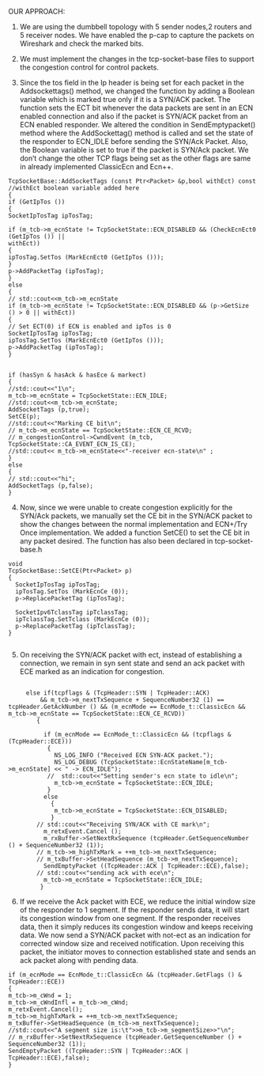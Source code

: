 
OUR APPROACH:

1.  We are using the dumbbell topology with 5 sender nodes,2 routers and 5 receiver nodes. We have enabled the p-cap to capture the packets on Wireshark and check the marked bits.

2. We must implement the changes in the tcp-socket-base files to support the congestion control for control packets.

3. Since the tos field in the Ip header is being set for each packet in the Addsockettags() method, we changed the function by adding a Boolean variable which is marked true only if it is a SYN/ACK packet. The function sets the ECT bit whenever the data packets are sent in an ECN enabled connection and also if the packet is SYN/ACK packet from an ECN enabled responder. We altered the condition in SendEmptypacket() method where the AddSockettag() method is called and set the state of the responder to ECN_IDLE before sending the SYN/Ack Packet. Also, the Boolean variable is set to true if the packet is SYN/Ack packet. We don’t change the other TCP flags being set as the other flags are same in already implemented ClassicEcn and Ecn++.
```
TcpSocketBase::AddSocketTags (const Ptr<Packet> &p,bool withEct) const //withEct boolean variable added here
{
if (GetIpTos ())
{
SocketIpTosTag ipTosTag;

if (m_tcb->m_ecnState != TcpSocketState::ECN_DISABLED && (CheckEcnEct0 (GetIpTos ()) ||
withEct))
{
ipTosTag.SetTos (MarkEcnEct0 (GetIpTos ()));
}
p->AddPacketTag (ipTosTag);
}
else
{
// std::cout<<m_tcb->m_ecnState
if (m_tcb->m_ecnState != TcpSocketState::ECN_DISABLED && (p->GetSize () > 0 || withEct))
{
// Set ECT(0) if ECN is enabled and ipTos is 0
SocketIpTosTag ipTosTag;
ipTosTag.SetTos (MarkEcnEct0 (GetIpTos ()));
p->AddPacketTag (ipTosTag);
}
```
```

if (hasSyn & hasAck & hasEce & markect)
{
//std::cout<<"1\n";
m_tcb->m_ecnState = TcpSocketState::ECN_IDLE;
//std::cout<<m_tcb->m_ecnState;
AddSocketTags (p,true);
SetCE(p);
//std::cout<<"Marking CE bit\n";
// m_tcb->m_ecnState == TcpSocketState::ECN_CE_RCVD;
// m_congestionControl->CwndEvent (m_tcb, TcpSocketState::CA_EVENT_ECN_IS_CE);
//std::cout<< m_tcb->m_ecnState<<"-receiver ecn-state\n" ;
}
else
{
// std::cout<<"hi";
AddSocketTags (p,false);
}
```
4. Now, since we were unable to create congestion explicitly for the SYN/Ack packets, we manually set the CE bit in the SYN/ACK packet to show the changes between the normal implementation and ECN+/Try Once implementation. We added a function SetCE() to set the CE bit in any packet desired. The function has also been declared in tcp-socket-base.h
```
void
TcpSocketBase::SetCE(Ptr<Packet> p)
{
  SocketIpTosTag ipTosTag;
  ipTosTag.SetTos (MarkEcnCe (0));
  p->ReplacePacketTag (ipTosTag);

  SocketIpv6TclassTag ipTclassTag;
  ipTclassTag.SetTclass (MarkEcnCe (0));
  p->ReplacePacketTag (ipTclassTag);
}


```

5. On receiving the SYN/ACK packet with ect, instead of establishing a connection, we remain in syn sent state and send an ack packet with ECE marked as an indication for congestion.

```

     else if(tcpflags & (TcpHeader::SYN | TcpHeader::ACK)
         && m_tcb->m_nextTxSequence + SequenceNumber32 (1) == tcpHeader.GetAckNumber () && (m_ecnMode == EcnMode_t::ClassicEcn && m_tcb->m_ecnState == TcpSocketState::ECN_CE_RCVD))
        {

          if (m_ecnMode == EcnMode_t::ClassicEcn && (tcpflags & (TcpHeader::ECE)))
           {
             NS_LOG_INFO ("Received ECN SYN-ACK packet.");
             NS_LOG_DEBUG (TcpSocketState::EcnStateName[m_tcb->m_ecnState] << " -> ECN_IDLE");
           //  std::cout<<"Setting sender's ecn state to idle\n";
             m_tcb->m_ecnState = TcpSocketState::ECN_IDLE;
           }
          else
            {
             m_tcb->m_ecnState = TcpSocketState::ECN_DISABLED;
            }
        // std::cout<<"Receiving SYN/ACK with CE mark\n";
          m_retxEvent.Cancel ();
          m_rxBuffer->SetNextRxSequence (tcpHeader.GetSequenceNumber () + SequenceNumber32 (1));
        // m_tcb->m_highTxMark = ++m_tcb->m_nextTxSequence;
        // m_txBuffer->SetHeadSequence (m_tcb->m_nextTxSequence);
          SendEmptyPacket ((TcpHeader::ACK | TcpHeader::ECE),false);
        // std::cout<<"sending ack with ece\n";
          m_tcb->m_ecnState = TcpSocketState::ECN_IDLE;
         } 

```
6. If we receive the Ack packet with ECE, we reduce the initial window size of the responder to 1 segment. If the responder sends data, it will start its congestion window from one segment. If the responder receives data, then it simply reduces its congestion window and keeps receiving data. We now send a SYN/ACK packet with not-ect as an indication for corrected window size and received notification. Upon receiving this packet, the initiator moves to connection established state and sends an ack packet along with pending data.
```
if (m_ecnMode == EcnMode_t::ClassicEcn && (tcpHeader.GetFlags () & TcpHeader::ECE))
{
m_tcb->m_cWnd = 1;
m_tcb->m_cWndInfl = m_tcb->m_cWnd;
m_retxEvent.Cancel();
m_tcb->m_highTxMark = ++m_tcb->m_nextTxSequence;
m_txBuffer->SetHeadSequence (m_tcb->m_nextTxSequence);
//std::cout<<"A segment size is:\t">>m_tcb->m_segmentSize>>"\n";
// m_rxBuffer->SetNextRxSequence (tcpHeader.GetSequenceNumber () + SequenceNumber32 (1));
SendEmptyPacket ((TcpHeader::SYN | TcpHeader::ACK | TcpHeader::ECE),false);
}

```

